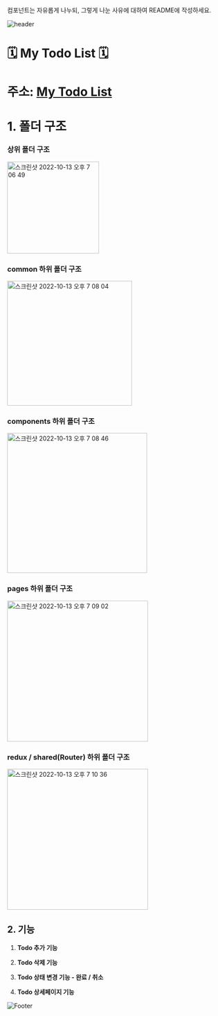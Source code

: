 컴포넌트는 자유롭게 나누되, 그렇게 나눈 사유에 대하여 README에 작성하세요.

![header](https://capsule-render.vercel.app/api?type=waving&color=FAED7D&text=%20Todo%20%20&height=220&fontSize=50&fontColor=5d5d5d)
# 🗓 My Todo List 🗓

# 주소: [My Todo List](https://redux-todo-teal-seven.vercel.app/)

# 1. 폴더 구조
### 상위 폴더 구조
<img width="212" alt="스크린샷 2022-10-13 오후 7 06 49" src="https://user-images.githubusercontent.com/92812508/195570956-032c16cc-374c-448a-aaa0-811cfa07045d.png">

### common 하위 폴더 구조
<img width="288" alt="스크린샷 2022-10-13 오후 7 08 04" src="https://user-images.githubusercontent.com/92812508/195571189-b53a1ae3-da52-4e9f-8bf4-94e69f5ad610.png">

### components 하위 폴더 구조
<img width="323" alt="스크린샷 2022-10-13 오후 7 08 46" src="https://user-images.githubusercontent.com/92812508/195575437-02edee31-075e-4a0d-a8c5-8bea1c88d024.png">

### pages 하위 폴더 구조
<img width="325" alt="스크린샷 2022-10-13 오후 7 09 02" src="https://user-images.githubusercontent.com/92812508/195575532-1a11234c-59e5-4074-ae23-a45c941c3c83.png">

### redux / shared(Router) 하위 폴더 구조
<img width="325" alt="스크린샷 2022-10-13 오후 7 10 36" src="https://user-images.githubusercontent.com/92812508/195575769-801b72c0-45b9-4b84-9dd0-da392a2d1e49.png">


## 2. 기능

1. **Todo 추가 기능**

2. **Todo 삭제 기능**

3. **Todo 상태 변경 기능 - 완료 / 취소** 

4. **Todo 상세페이지 기능** 


![Footer](https://capsule-render.vercel.app/api?type=waving&color=FAED7D&height=220&fontSize=50&fontColor=5d5d5d&section=footer)
